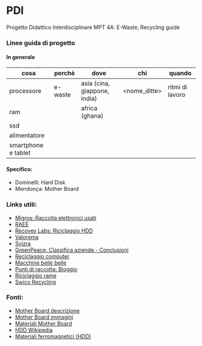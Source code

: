 # PDI
Progetto Didattico Interdisciplinare MPT 4A: E-Waste, Recycling guide

### Linee guida di progetto
#### In generale


| cosa | perchè | dove  | chi | quando |
|---| --- | --- | --- | --- |
| processore | e-waste | asia (cina, giappone, india) | <nome_ditte> | ritmi di lavoro |
| ram | | africa (ghana) | | |
| ssd | | | | |
| alimentatore | | | | |
| smartphone e tablet | | | | |

#### Specifico:
- Dominelli: Hard Disk
- Mendonça: Mother Board

### Links utili:
- [Migros: Raccolta elettronici usati](https://generation-m.migros.ch/it/vivere-in-modo-sostenibile/guida-al-riciclaggio-migros.html)
- [RAEE](http://www.alcapower.com/it/info/ambiente)
- [Recovey Labs: Riciclaggio HDD](http://www.recoverylabs.it/servizi/riciclaggio.htm)
- [Valorema](http://www.valorema.com/it/electronics/)
- [Svizra](https://www.svizzeraenergia.ch/page/it-ch/riciclaggio)
- [GreenPeace: Classifica aziende - Conclusioni](http://www.greenpeace.org/italy/it/campagne/inquinamento/Elettronica-verde/eco-guida/)
- [Reciclaggio computer](https://www.securis.com/how-a-computer-is-recycled-literally/)
- [Macchine belle belle](https://www.stokkermill.com/it/applicazioni/schede-raee-pcb/)
- [Punti di raccolta: Bioggio](https://www.aziendarifiuti.ch/E-a8789a00)
- [Riciclaggio rame](https://copperalliance.it/risorse-professionali/programmi-per-le-scuole/chimica-lestrazione-del-rame/)
- [Swico Recycling](http://www.swicorecycling.ch/it/smaltimento/)

### Fonti:
- [Mother Board descrizione](https://it.wikipedia.org/wiki/Scheda_madre)
- [Mother Board immagini](https://www.fastweb.it/internet/scheda-madre-che-cos-e/)
- [Materiali Mother Board](https://www.hwupgrade.it/forum/showthread.php?t=2253643)
- [HDD Wikipedia](https://it.wikipedia.org/wiki/Disco_rigido#Principi_fisici_di_registrazione_magnetica_e_lettura)
- [Materiali ferromagnetici (HDD)](https://it.wikipedia.org/wiki/Ferromagnetismo)
